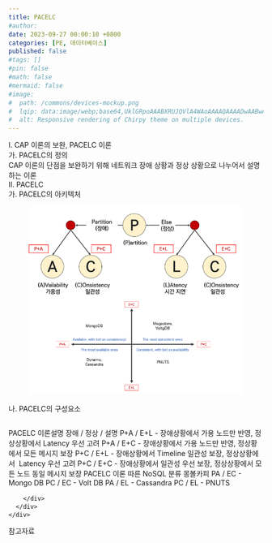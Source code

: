 ```yaml
---
title: PACELC
#author: 
date: 2023-09-27 00:00:10 +0800
categories: [PE, 데이터베이스]
published: false
#tags: []
#pin: false
#math: false
#mermaid: false
#image:
#  path: /commons/devices-mockup.png
#  lqip: data:image/webp;base64,UklGRpoAAABXRUJQVlA4WAoAAAAQAAAADwAABwAAQUxQSDIAAAARL0AmbZurmr57yyIiqE8oiG0bejIYEQTgqiDA9vqnsUSI6H+oAERp2HZ65qP/VIAWAFZQOCBCAAAA8AEAnQEqEAAIAAVAfCWkAALp8sF8rgRgAP7o9FDvMCkMde9PK7euH5M1m6VWoDXf2FkP3BqV0ZYbO6NA/VFIAAAA
#  alt: Responsive rendering of Chirpy theme on multiple devices.
---
```


<div class="post-wrap">
  <div class="para">
    <div class="para-title">
      I. CAP 이론의 보완, PACELC 이론
    </div>
    <div class="para-cntnt">
      <div class="para">
        <div class="para-title">
          가. PACELC의 정의
        </div>
        <div class="para-cntnt">
            CAP 이론의 단점을 보완하기 위해 네트워크 장애 상황과 정상 상황으로 나누어서 설명하는 이론
        </div>
      </div>
    </div>
  </div>
  
  <div class="para">
    <div class="para-title">
      II. PACELC
    </div>
    <div class="para-cntnt">
      <div class="para">
        <div class="para-title">
          가. PACELC의 아키텍처
        </div>
        <div class="para-cntnt">
          <figure class="post-figure">
            <img src="/assets/img/posts/PACELC.png" alt="PACELC">
<!--            <figcaption>Source: Unveiling the Metaverse: Exploring Emerging Trends, Multifaceted Perspectives, and Future Challenges</figcaption>-->
          </figure>
        </div>
      </div>
      <div class="para">
        <div class="para-title">
          나. PACELC의 구성요소
        </div>
        <div class="para-cntnt">
          <table class="post-table">
          </table>
          PACELC 이론설명
  장애 / 정상 / 설명
  P+A / E+L - 장애상황에서 가용 노드만 반영, 정상상황에서 Latency 우선 고려
  P+A / E+C - 장애상황에서 가용 노드만 반영, 정상황에서 모든 메시지 보장
  P+C / E+L - 장애상황에서 Timeline 일관성 보장, 정상상황에서&nbsp; Latency 우선 고려
  P+C / E+C - 장애상황에서 일관성 우선 보장, 정상상황에서 모든 노드 동일 메시지 보장
PACELC 이론 따른 NoSQL 분류 몽볼카피
  PA / EC - Mongo DB  
  PC / EC - Volt DB
  PA / EL - Cassandra
  PC / EL - PNUTS

        </div>
      </div>
    </div>
  </div>

  <div class="refr-wrap">
    <div class="refr-title">
        참고자료
    </div>
    <ol class="refr-list">
    <!--    <li>(나현식, 최대선) <a target="_blank" href="https://scienceon.kisti.re.kr/commons/util/originalView.do?cn=JAKO202225948430499&oCn=JAKO202225948430499&dbt=JAKO&journal=NJOU00291864">메타버스 보안 위협 요소 및 대응 방안 검토</a></li>-->
    <!--    <li>(M. Uddin, S. Manickam, H. Ullah, M. Obaidat and A. Dandoush) <a target="_blank" href="https://ieeexplore.ieee.org/abstract/document/10138386">Unveiling the Metaverse: Exploring Emerging Trends, Multifaceted Perspectives, and Future Challenges</a></li>-->
    </ol>
  </div>
</div>
